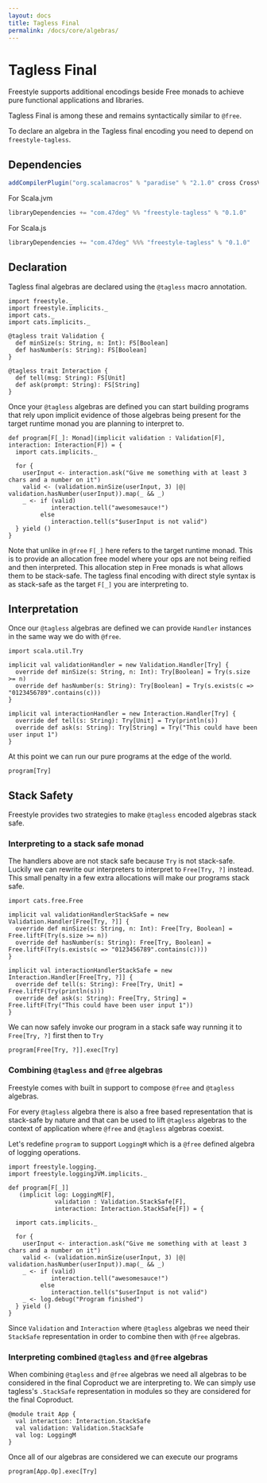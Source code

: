 ```yaml
---
layout: docs
title: Tagless Final
permalink: /docs/core/algebras/
---
```


# Tagless Final

Freestyle supports additional encodings beside Free monads to achieve pure functional applications and libraries.

Tagless Final is among these and remains syntactically similar to `@free`.

To declare an algebra in the Tagless final encoding you need to depend on `freestyle-tagless`.

## Dependencies

```scala
addCompilerPlugin("org.scalamacros" % "paradise" % "2.1.0" cross CrossVersion.full)
```

[comment]: # (Start Replace)

For Scala.jvm

```scala
libraryDependencies += "com.47deg" %% "freestyle-tagless" % "0.1.0"
```

For Scala.js

```scala
libraryDependencies += "com.47deg" %%% "freestyle-tagless" % "0.1.0"
```

[comment]: # (End Replace)

## Declaration

Tagless final algebras are declared using the `@tagless` macro annotation.

```tut:book
import freestyle._
import freestyle.implicits._
import cats._
import cats.implicits._

@tagless trait Validation {
  def minSize(s: String, n: Int): FS[Boolean]
  def hasNumber(s: String): FS[Boolean]
}

@tagless trait Interaction {
  def tell(msg: String): FS[Unit]
  def ask(prompt: String): FS[String]
}
```

Once your `@tagless` algebras are defined you can start building programs that rely upon implicit evidence of those algebras
being present for the target runtime monad you are planning to interpret to.

```tut:book
def program[F[_]: Monad](implicit validation : Validation[F], interaction: Interaction[F]) = {
  import cats.implicits._

  for {
    userInput <- interaction.ask("Give me something with at least 3 chars and a number on it")
    valid <- (validation.minSize(userInput, 3) |@| validation.hasNumber(userInput)).map(_ && _)
    _ <- if (valid)
            interaction.tell("awesomesauce!") 
         else
            interaction.tell(s"$userInput is not valid")
  } yield ()
}
```

Note that unlike in `@free` `F[_]` here refers to the target runtime monad. This is to provide an allocation free model where your
ops are not being reified and then interpreted. This allocation step in Free monads is what allows them to be stack-safe.
The tagless final encoding with direct style syntax is as stack-safe as the target `F[_]` you are interpreting to.

## Interpretation

Once our `@tagless` algebras are defined we can provide `Handler` instances in the same way we do with `@free`.

```tut:book
import scala.util.Try

implicit val validationHandler = new Validation.Handler[Try] {
  override def minSize(s: String, n: Int): Try[Boolean] = Try(s.size >= n)
  override def hasNumber(s: String): Try[Boolean] = Try(s.exists(c => "0123456789".contains(c)))
}

implicit val interactionHandler = new Interaction.Handler[Try] {
  override def tell(s: String): Try[Unit] = Try(println(s))
  override def ask(s: String): Try[String] = Try("This could have been user input 1")
}
```

At this point we can run our pure programs at the edge of the world.

```tut:book
program[Try]
```

## Stack Safety

Freestyle provides two strategies to make `@tagless` encoded algebras stack safe.

### Interpreting to a stack safe monad

The handlers above are not stack safe because `Try` is not stack-safe. Luckily we can rewrite our interpreters to 
interpret to `Free[Try, ?]` instead. This small penalty in a few extra allocations will make our programs stack safe.

```tut:book
import cats.free.Free

implicit val validationHandlerStackSafe = new Validation.Handler[Free[Try, ?]] {
  override def minSize(s: String, n: Int): Free[Try, Boolean] = Free.liftF(Try(s.size >= n))
  override def hasNumber(s: String): Free[Try, Boolean] = Free.liftF(Try(s.exists(c => "0123456789".contains(c))))
}

implicit val interactionHandlerStackSafe = new Interaction.Handler[Free[Try, ?]] {
  override def tell(s: String): Free[Try, Unit] = Free.liftF(Try(println(s)))
  override def ask(s: String): Free[Try, String] = Free.liftF(Try("This could have been user input 1"))
}
```

We can now safely invoke our program in a stack safe way running it to `Free[Try, ?]` first then to `Try`

```tut.book
program[Free[Try, ?]].exec[Try]
```

### Combining `@tagless` and `@free` algebras

Freestyle comes with built in support to compose `@free` and `@tagless` algebras.

For every `@tagless` algebra there is also a free based representation that is stack-safe by nature and that can be used
to lift `@tagless` algebras to the context of application where `@free` and `@tagless` algebras coexist.

Let's redefine `program` to support `LoggingM` which is a `@free` defined algebra of logging operations.

```tut:book
import freestyle.logging._
import freestyle.loggingJVM.implicits._

def program[F[_]]
   (implicit log: LoggingM[F], 
             validation : Validation.StackSafe[F], 
             interaction: Interaction.StackSafe[F]) = {

  import cats.implicits._

  for {
    userInput <- interaction.ask("Give me something with at least 3 chars and a number on it")
    valid <- (validation.minSize(userInput, 3) |@| validation.hasNumber(userInput)).map(_ && _)
    _ <- if (valid)
            interaction.tell("awesomesauce!") 
         else
            interaction.tell(s"$userInput is not valid")
    _ <- log.debug("Program finished")
  } yield ()
}
```

Since `Validation` and `Interaction` where `@tagless` algebras we need their `StackSafe` representation in order to combine
then with `@free` algebras.

### Interpreting combined `@tagless` and `@free` algebras

When combining `@tagless` and `@free` algebras we need all algebras to be considered in the final Coproduct we are interpreting to.
We can simply use tagless's `.StackSafe` representation in modules so they are considered for the final Coproduct.

```tut:book
@module trait App {
  val interaction: Interaction.StackSafe
  val validation: Validation.StackSafe
  val log: LoggingM
}
```

Once all of our algebras are considered we can execute our programs

```tut:book
program[App.Op].exec[Try]
```